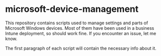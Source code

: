 # microsoft-device-management
This repository contains scripts used to manage settings and parts of Microsoft Windows devices. Most of them have been used in a business Intune deployment, so should work fine. If you encounter an issue, let me know.

The first paragraph of each script will contain the necessary info about it.
